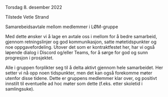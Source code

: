 Torsdag 8. desember 2022

Tilstede
Vetle Strand

Samarebeidsavtale mellom medlemmer i LØM-gruppe





Med dette ønsker vi å lage en avtale oss i mellom for å bedre samarbeid, gjennom retningslinjer og
god kommunikasjon, satte møtetidspunkter og noe oppgavefordeling. Utover det som er kontraktfestet her, har vi
også løpende dialog i Discord og/eller Teams, for å sørge for god og sunn progresjon i prosjektet.

Alle i gruppen forplikter seg til å delta aktivt gjennom hele samarbeidet. Her setter vi nå opp noen tidspunkter, men det kan også forekomme møter utenfor disse tidene. Dette er gruppens medlemmer klar over, og positivt
innstilt til eventuelle ad hoc møter som dette (f.eks. etter skoletid i samlingsuke). 

